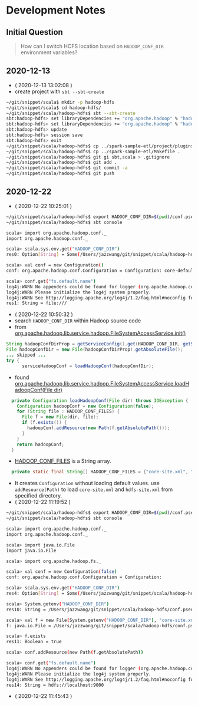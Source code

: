 # Development Notes

## Initial Question

>  How can I switch HCFS location based on `HADOOP_CONF_DIR` environment variables?

## 2020-12-13

- ( 2020-12-13 13:02:08 )
- create project with `sbt --sbt-create`
```bash
~/git/snippet/scala$ mkdir -p hadoop-hdfs
~/git/snippet/scala$ cd hadoop-hdfs/
~/git/snippet/scala/hadoop-hdfs$ sbt --sbt-create
sbt:hadoop-hdfs> set libraryDependencies += "org.apache.hadoop" % "hadoop-client" % "2.7.4"
sbt:hadoop-hdfs> set libraryDependencies += "org.apache.hadoop" % "hadoop-hdfs" % "2.7.4"
sbt:hadoop-hdfs> update
sbt:hadoop-hdfs> session save
sbt:hadoop-hdfs> exit
~/git/snippet/scala/hadoop-hdfs$ cp ../spark-sample-etl/project/plugins.sbt project/
~/git/snippet/scala/hadoop-hdfs$ cp ../spark-sample-etl/Makefile .
~/git/snippet/scala/hadoop-hdfs$ git gi sbt,scala > .gitignore
~/git/snippet/scala/hadoop-hdfs$ git add .
~/git/snippet/scala/hadoop-hdfs$ git commit -a
~/git/snippet/scala/hadoop-hdfs$ git push
```

## 2020-12-22

- ( 2020-12-22 10:25:01 )
```bash
~/git/snippet/scala/hadoop-hdfs$ export HADOOP_CONF_DIR=$(pwd)/conf.pseudo/
~/git/snippet/scala/hadoop-hdfs$ sbt console

scala> import org.apache.hadoop.conf._
import org.apache.hadoop.conf._

scala> scala.sys.env.get("HADOOP_CONF_DIR")
res0: Option[String] = Some(/Users/jazzwang/git/snippet/scala/hadoop-hdfs/conf.pseudo/)

scala> val conf = new Configuration()
conf: org.apache.hadoop.conf.Configuration = Configuration: core-default.xml, core-site.xml

scala> conf.get("fs.default.name")
log4j:WARN No appenders could be found for logger (org.apache.hadoop.conf.Configuration.deprecation).
log4j:WARN Please initialize the log4j system properly.
log4j:WARN See http://logging.apache.org/log4j/1.2/faq.html#noconfig for more info.
res1: String = file:///
```
- ( 2020-12-22 10:50:32 )
- search `HADOOP_CONF_DIR` within Hadoop source code
- from [org.apache.hadoop.lib.service.hadoop.FileSystemAccessService.init()](https://github.com/apache/hadoop/blob/a89ca56a1b0eb949f56e7c6c5c25fdf87914a02f/hadoop-hdfs-project/hadoop-hdfs-httpfs/src/main/java/org/apache/hadoop/lib/service/hadoop/FileSystemAccessService.java#L182-L195)
```java
String hadoopConfDirProp = getServiceConfig().get(HADOOP_CONF_DIR, getServer().getConfigDir());
File hadoopConfDir = new File(hadoopConfDirProp).getAbsoluteFile();
... skipped ...
try {
      serviceHadoopConf = loadHadoopConf(hadoopConfDir);
```
- found [org.apache.hadoop.lib.service.hadoop.FileSystemAccessService.loadHadoopConf(File dir)](https://github.com/apache/hadoop/blob/a89ca56a1b0eb949f56e7c6c5c25fdf87914a02f/hadoop-hdfs-project/hadoop-hdfs-httpfs/src/main/java/org/apache/hadoop/lib/service/hadoop/FileSystemAccessService.java#L206-L215)
```java
  private Configuration loadHadoopConf(File dir) throws IOException {
    Configuration hadoopConf = new Configuration(false);
    for (String file : HADOOP_CONF_FILES) {
      File f = new File(dir, file);
      if (f.exists()) {
        hadoopConf.addResource(new Path(f.getAbsolutePath()));
      }
    }
    return hadoopConf;
  }
```
- [HADOOP_CONF_FILES](https://github.com/apache/hadoop/blob/a89ca56a1b0eb949f56e7c6c5c25fdf87914a02f/hadoop-hdfs-project/hadoop-hdfs-httpfs/src/main/java/org/apache/hadoop/lib/service/hadoop/FileSystemAccessService.java#L73) is a String array.
```java
  private static final String[] HADOOP_CONF_FILES = {"core-site.xml", "hdfs-site.xml"};
```
- It creates `Configuration` without loading default values. use `addResource(Path)` to load `core-site.xml` and `hdfs-site.xml` from specified directory.
- ( 2020-12-22 11:19:52 )
```bash
~/git/snippet/scala/hadoop-hdfs$ export HADOOP_CONF_DIR=$(pwd)/conf.pseudo/
~/git/snippet/scala/hadoop-hdfs$ sbt console

scala> import org.apache.hadoop.conf._
import org.apache.hadoop.conf._

scala> import java.io.File
import java.io.File

scala> import org.apache.hadoop.fs._

scala> val conf = new Configuration(false)
conf: org.apache.hadoop.conf.Configuration = Configuration:

scala> scala.sys.env.get("HADOOP_CONF_DIR")
res4: Option[String] = Some(/Users/jazzwang/git/snippet/scala/hadoop-hdfs/conf.pseudo/)

scala> System.getenv("HADOOP_CONF_DIR")
res10: String = /Users/jazzwang/git/snippet/scala/hadoop-hdfs/conf.pseudo/

scala> val f = new File(System.getenv("HADOOP_CONF_DIR"), "core-site.xml")
f: java.io.File = /Users/jazzwang/git/snippet/scala/hadoop-hdfs/conf.pseudo/core-site.xml

scala> f.exists
res11: Boolean = true

scala> conf.addResource(new Path(f.getAbsolutePath))

scala> conf.get("fs.default.name")
log4j:WARN No appenders could be found for logger (org.apache.hadoop.conf.Configuration.deprecation).
log4j:WARN Please initialize the log4j system properly.
log4j:WARN See http://logging.apache.org/log4j/1.2/faq.html#noconfig for more info.
res14: String = hdfs://localhost:9000
```
- ( 2020-12-22 11:45:43 )